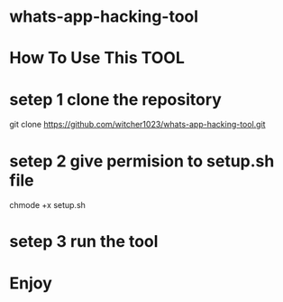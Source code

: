 # whats-app-hacking-tool
# How To Use This TOOL
# setep 1 clone the repository 
git clone https://github.com/witcher1023/whats-app-hacking-tool.git
# setep 2 give permision to setup.sh file 
chmode +x setup.sh
# setep 3 run the tool 
# Enjoy
